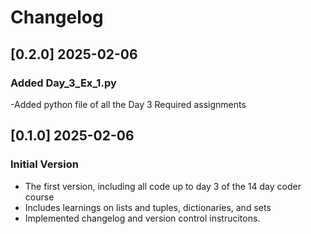 # Changelog

## [0.2.0] 2025-02-06
### Added Day_3_Ex_1.py
-Added python file of all the Day 3 Required assignments

## [0.1.0] 2025-02-06
### Initial Version
- The first version, including all code up to day 3 of the 14 day coder course
- Includes learnings on lists and tuples, dictionaries, and sets
- Implemented changelog and version control instrucitons.
